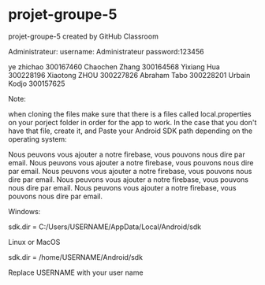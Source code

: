 # projet-groupe-5
projet-groupe-5 created by GitHub Classroom

Administrateur:
username: Administrateur
password:123456


ye zhichao 300167460
Chaochen Zhang 300164568
Yixiang Hua 300228196
Xiaotong ZHOU 300227826
Abraham Tabo 300228201
Urbain Kodjo 300157625


Note: 


when cloning the files make sure that there is a files called local.properties on your porject folder in order for the app to work.
In the case that you don't have that file, create it, and 
Paste your Android SDK path depending on the operating system:

Nous peuvons vous ajouter a notre firebase, vous pouvons nous dire par email.
Nous peuvons vous ajouter a notre firebase, vous pouvons nous dire par email.
Nous peuvons vous ajouter a notre firebase, vous pouvons nous dire par email.
Nous peuvons vous ajouter a notre firebase, vous pouvons nous dire par email.
Nous peuvons vous ajouter a notre firebase, vous pouvons nous dire par email.

 Windows:

sdk.dir = C:/Users/USERNAME/AppData/Local/Android/sdk

Linux or MacOS

sdk.dir = /home/USERNAME/Android/sdk

Replace USERNAME with your user name
